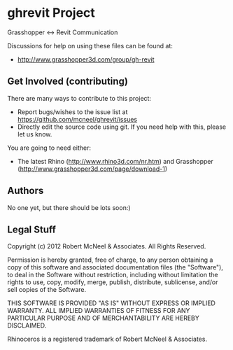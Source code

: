 ghrevit Project
=========================
Grasshopper &lt;-> Revit Communication

Discussions for help on using these files can be found at:

* http://www.grasshopper3d.com/group/gh-revit

Get Involved (contributing)
---------------------------
There are many ways to contribute to this project:

* Report bugs/wishes to the issue list at https://github.com/mcneel/ghrevit/issues
* Directly edit the source code using git. If you need help with this, please let us know.

You are going to need either:

* The latest Rhino (http://www.rhino3d.com/nr.htm) and Grasshopper (http://www.grasshopper3d.com/page/download-1)

Authors
-------
No one yet, but there should be lots soon:)


Legal Stuff
-----------
Copyright (c) 2012 Robert McNeel & Associates. All Rights Reserved.

Permission is hereby granted, free of charge, to any person obtaining a copy of
this software and associated documentation files (the "Software"), to deal in
the Software without restriction, including without limitation the rights to use,
copy, modify, merge, publish, distribute, sublicense, and/or sell copies of the
Software.

THIS SOFTWARE IS PROVIDED "AS IS" WITHOUT EXPRESS OR IMPLIED WARRANTY. ALL IMPLIED
WARRANTIES OF FITNESS FOR ANY PARTICULAR PURPOSE AND OF MERCHANTABILITY ARE HEREBY
DISCLAIMED.

Rhinoceros is a registered trademark of Robert McNeel & Associates.

